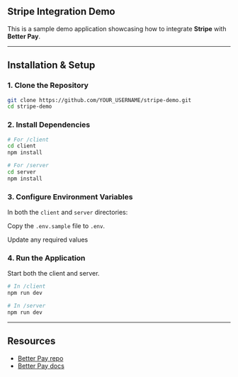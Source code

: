 ## Stripe Integration Demo

This is a sample demo application showcasing how to integrate **Stripe** with **Better Pay**.

---

## Installation & Setup

### 1. Clone the Repository

```bash
git clone https://github.com/YOUR_USERNAME/stripe-demo.git
cd stripe-demo
```

### 2. Install Dependencies

```bash
# For /client 
cd client
npm install

# For /server
cd server
npm install

```

### 3. Configure Environment Variables

In both the `client` and `server` directories:

Copy the `.env.sample` file to `.env`.

Update any required values 


### 4.  Run the Application
Start both the client and server. 

```bash
# In /client
npm run dev

# In /server
npm run dev

```

---

## Resources
- [Better Pay repo](https://github.com/Muhammad-Owais-Warsi/Better-Pay)
- [Better Pay docs](https://better-pay.gitbook.io/better-pay)

